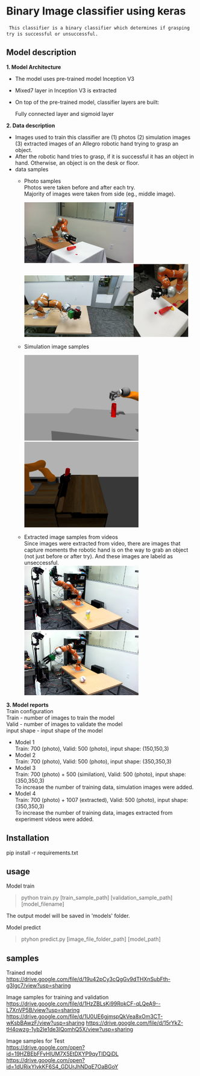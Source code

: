 # Binary Image classifier using keras
     This classifier is a binary classifier which determines if grasping try is successful or unsuccessful.

## Model description
**1. Model Architecture**
   - The model uses pre-trained model Inception V3
   - Mixed7 layer in Inception V3 is extracted 
   - On top of the pre-trained model, classifier layers are built: 
     
     Fully connected layer and sigmoid layer

**2. Data description**
   - Images used to train this classifier are (1) photos (2) simulation images (3) extracted images of an Allegro robotic hand trying to grasp an object.
   - After the robotic hand tries to grasp, if it is successful it has an object in hand. Otherwise, an object is on the desk or floor.
   - data samples
     - Photo samples  
       Photos were taken before and after each try.\
       Majority of images were taken from side (eg., middle image).
	  
       <img src="https://raw.githubusercontent.com/u0953009/Binary-Classifier/master/images/2018-09-05-1109062018ral_img957.jpg" width="290" height="161"><img src="https://raw.githubusercontent.com/u0953009/Binary-Classifier/master/images/object_0_pringles_grasp_1_lift_side377.png" width="290" height="163"><img src="https://raw.githubusercontent.com/u0953009/Binary-Classifier/master/images/IMG_20180905_092459phoneral967.jpg" width="145" height="193">

     - Simulation image samples
  
       <img src="https://raw.githubusercontent.com/u0953009/Binary-Classifier/master/images/object_0_3m_high_tack_spray_adhesive_grasp_0td1717303.png" width="303" height="227"> <img src="https://raw.githubusercontent.com/u0953009/Binary-Classifier/master/images/object_0_3m_high_tack_spray_adhesive_grasp_8_lift_6_880.png" width="303" height="227">  

     - Extracted image samples from videos  
       Since images were extracted from video, there are images that capture moments the robotic hand is on the way to grab an object (not just before or after try). And these images are labeld as unseccessful.  
       <img src="https://raw.githubusercontent.com/u0953009/Binary-Classifier/master/images/frame15049.jpg" width="303" height="170">
       <img src="https://raw.githubusercontent.com/u0953009/Binary-Classifier/master/images/frame15855.jpg" width="303" height="170">
	
**3. Model reports**  
   Train configuration  
   Train - number of images to train the model   
   Valid - number of images to validate the model  
   input shape - input shape of the model  
  
   - Model 1  
     Train: 700 (photo),  Valid: 500 (photo), input shape: (150,150,3)
   - Model 2  
     Train: 700 (photo),  Valid: 500 (photo), input shape: (350,350,3)
   - Model 3  
     Train: 700 (photo) + 500 (similation),  Valid: 500 (photo), input shape: (350,350,3)  
     To increase the number of training data, simulation images were added.
   - Model 4  
     Train: 700 (photo) + 1007 (extracted),  Valid: 500 (photo), input shape: (350,350,3)  
     To increase the number of training data, images extracted from experiment videos were added.


## Installation
pip install -r requirements.txt

## usage
Model train
>python train.py [train_sample_path] [validation_sample_path] [model_filename] 

The output model will be saved in 'models' folder.

Model predict
>ptyhon predict.py [image_file_folder_path] [model_path]


## samples
Trained model \
https://drive.google.com/file/d/19u42pCy3cQgGv9dTHXnSubFth-g3Igc7/view?usp=sharing 

Image samples for training and validation \
https://drive.google.com/file/d/1HzZBLsKi99RokCF-qLQeA9--L7XnVP5B/view?usp=sharing 
https://drive.google.com/file/d/1U0UE6gjmspQkVea8xOm3CT-wKsbBAwzF/view?usp=sharing 
https://drive.google.com/file/d/15rYkZ-tH4owzg-1yb2Ie1de3lQomhQ5X/view?usp=sharing 

Image samples for Test   \
https://drive.google.com/open?id=19HZBEbFFvHIUM7X5EtDXYP9qyTIDQiDL 
https://drive.google.com/open?id=1dURixYlvkKF6S4_GDUrJhNDqE7OaBGoY  
